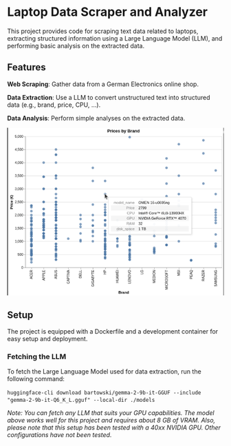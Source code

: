 # Laptop Data Scraper and Analyzer

This project provides code for scraping text data related to laptops, extracting structured information using a Large Language Model (LLM), and performing basic analysis on the extracted data.

## Features

  **Web Scraping**: Gather data from a German Electronics online shop.
  
  **Data Extraction**: Use a LLM to convert unstructured text into structured data (e.g., brand, price, CPU, ...).
  
  **Data Analysis**: Perform simple analyses on the extracted data.

  ![Laptop Data Analysis](assets/screenshot_plot.png)


## Setup

The project is equipped with a Dockerfile and a development container for easy setup and deployment.

### Fetching the LLM

To fetch the Large Language Model used for data extraction, run the following command:

`huggingface-cli download bartowski/gemma-2-9b-it-GGUF --include "gemma-2-9b-it-Q6_K_L.gguf" --local-dir ./models`

*Note: You can fetch any LLM that suits your GPU capabilities. The model above works well for this project and requires about 8 GB of VRAM.*
*Also, please note that this setup has been tested with a 40xx NVIDIA GPU. Other configurations have not been tested.*

